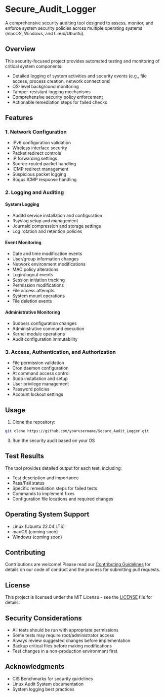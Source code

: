 # Secure_Audit_Logger

A comprehensive security auditing tool designed to assess, monitor, and enforce system security policies across multiple operating systems (macOS, Windows, and Linux/Ubuntu).

## Overview

This security-focused project provides automated testing and monitoring of critical system components:

- Detailed logging of system activities and security events (e.g., file access, process creation, network connections)
- OS-level background monitoring
- Tamper-resistant logging mechanisms
- Comprehensive security policy enforcement
- Actionable remediation steps for failed checks

## Features

### 1. Network Configuration

- IPv6 configuration validation
- Wireless interface security
- Packet redirect controls
- IP forwarding settings
- Source-routed packet handling
- ICMP redirect management
- Suspicious packet logging
- Bogus ICMP response handling

### 2. Logging and Auditing

#### System Logging

- Auditd service installation and configuration
- Rsyslog setup and management
- Journald compression and storage settings
- Log rotation and retention policies

#### Event Monitoring

- Date and time modification events
- User/group information changes
- Network environment modifications
- MAC policy alterations
- Login/logout events
- Session initiation tracking
- Permission modifications
- File access attempts
- System mount operations
- File deletion events

#### Administrative Monitoring

- Sudoers configuration changes
- Administrative command execution
- Kernel module operations
- Audit configuration immutability

### 3. Access, Authentication, and Authorization

- File permission validation
- Cron daemon configuration
- At command access control
- Sudo installation and setup
- User privilege management
- Password policies
- Account lockout settings

## Usage

1. Clone the repository:

```bash
git clone https://github.com/yourusername/Secure_Audit_Logger.git

```

3. Run the security audit based on your OS

## Test Results

The tool provides detailed output for each test, including:

- Test description and importance
- Pass/Fail status
- Specific remediation steps for failed tests
- Commands to implement fixes
- Configuration file locations and required changes

## Operating System Support

- Linux (Ubuntu 22.04 LTS)
- macOS (coming soon)
- Windows (coming soon)

## Contributing

Contributions are welcome! Please read our [Contributing Guidelines](CONTRIBUTING.md) for details on our code of conduct and the process for submitting pull requests.

## License

This project is licensed under the MIT License - see the [LICENSE](LICENSE) file for details.

## Security Considerations

- All tests should be run with appropriate permissions
- Some tests may require root/administrator access
- Always review suggested changes before implementation
- Backup critical files before making modifications
- Test changes in a non-production environment first

## Acknowledgments

- CIS Benchmarks for security guidelines
- Linux Audit System documentation
- System logging best practices
